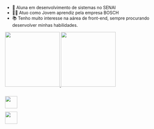 


- 🔭 Aluna em desenvolvimento de sistemas no SENAI
- 👨‍🎓  Atuo como Jovem aprendiz pela empresa BOSCH 
- 📚 Tenho muito interesse na aárea de front-end, sempre procurando desenvolver minhas habilidades.



<div>
    <a href="https://github.com/Gabs8998">
        <img loading="lazy" height="180em" src="https://github-readme-stats.vercel.app/api/top-langs/?username=Gabs8998&layout=compact&langs_count=7&theme=dracula"/>
        <img loading="lazy" height="180em" src="https://github-readme-stats.vercel.app/api?username=Gabs8998&show_icons=true&theme=dracula&include_all_commits=true&count_private=true"/>
    </a>
</div>

<code> <img  width="40px" src="https://cdn.jsdelivr.net/gh/devicons/devicon@latest/icons/html5/html5-original.svg" /> <code>
<code> <img  width="40px" src="https://cdn.jsdelivr.net/gh/devicons/devicon@latest/icons/css3/css3-original.svg"/> <code>

